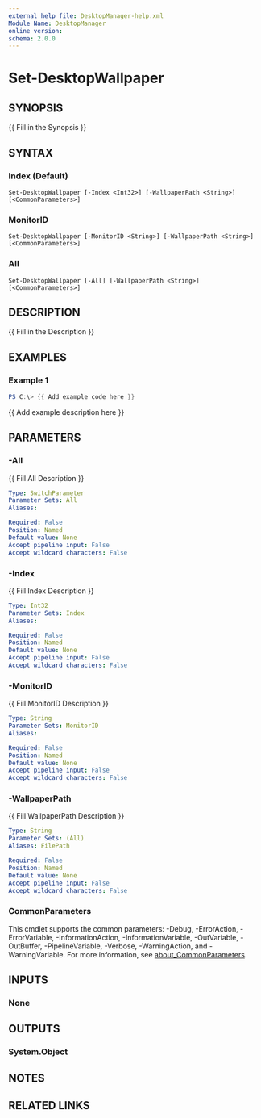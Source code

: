 ```yaml
---
external help file: DesktopManager-help.xml
Module Name: DesktopManager
online version:
schema: 2.0.0
---
```


# Set-DesktopWallpaper

## SYNOPSIS
{{ Fill in the Synopsis }}

## SYNTAX

### Index (Default)
```
Set-DesktopWallpaper [-Index <Int32>] [-WallpaperPath <String>] [<CommonParameters>]
```

### MonitorID
```
Set-DesktopWallpaper [-MonitorID <String>] [-WallpaperPath <String>] [<CommonParameters>]
```

### All
```
Set-DesktopWallpaper [-All] [-WallpaperPath <String>] [<CommonParameters>]
```

## DESCRIPTION
{{ Fill in the Description }}

## EXAMPLES

### Example 1
```powershell
PS C:\> {{ Add example code here }}
```

{{ Add example description here }}

## PARAMETERS

### -All
{{ Fill All Description }}

```yaml
Type: SwitchParameter
Parameter Sets: All
Aliases:

Required: False
Position: Named
Default value: None
Accept pipeline input: False
Accept wildcard characters: False
```

### -Index
{{ Fill Index Description }}

```yaml
Type: Int32
Parameter Sets: Index
Aliases:

Required: False
Position: Named
Default value: None
Accept pipeline input: False
Accept wildcard characters: False
```

### -MonitorID
{{ Fill MonitorID Description }}

```yaml
Type: String
Parameter Sets: MonitorID
Aliases:

Required: False
Position: Named
Default value: None
Accept pipeline input: False
Accept wildcard characters: False
```

### -WallpaperPath
{{ Fill WallpaperPath Description }}

```yaml
Type: String
Parameter Sets: (All)
Aliases: FilePath

Required: False
Position: Named
Default value: None
Accept pipeline input: False
Accept wildcard characters: False
```

### CommonParameters
This cmdlet supports the common parameters: -Debug, -ErrorAction, -ErrorVariable, -InformationAction, -InformationVariable, -OutVariable, -OutBuffer, -PipelineVariable, -Verbose, -WarningAction, and -WarningVariable. For more information, see [about_CommonParameters](http://go.microsoft.com/fwlink/?LinkID=113216).

## INPUTS

### None

## OUTPUTS

### System.Object
## NOTES

## RELATED LINKS
